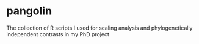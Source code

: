 # pangolin
The collection of R scripts I used for scaling analysis and phylogenetically independent contrasts in my PhD project
